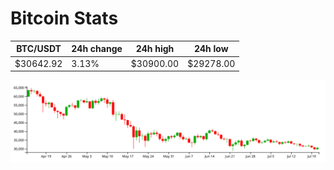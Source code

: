 # Bitcoin Stats

BTC/USDT|24h change|24h high|24h low|
|---|---|---|---|
|$30642.92|3.13%|$30900.00|$29278.00|

<img src="./chart.svg">
